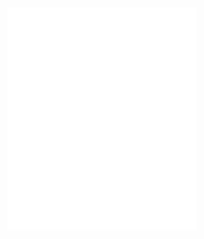 <p align="center">
  <a href="https://github.com/tpwo">
    <img width="66%" src="./metrics.svg" />
  </a>
</p>

